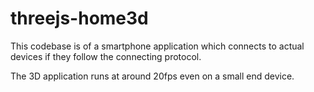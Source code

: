 # threejs-home3d

This codebase is of a smartphone application which connects to actual devices if they follow the connecting protocol.

The 3D application runs at around 20fps even on a small end device.
